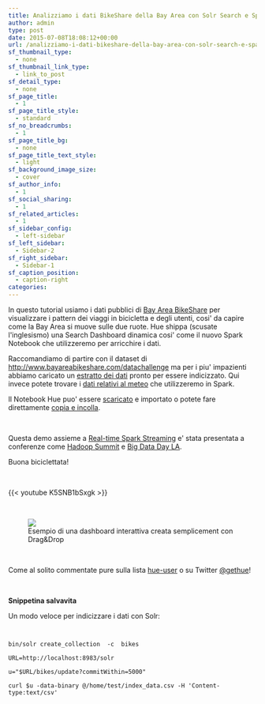 ```yaml
---
title: Analizziamo i dati BikeShare della Bay Area con Solr Search e Spark Notebook!
author: admin
type: post
date: 2015-07-08T18:08:12+00:00
url: /analizziamo-i-dati-bikeshare-della-bay-area-con-solr-search-e-spark-notebook/
sf_thumbnail_type:
  - none
sf_thumbnail_link_type:
  - link_to_post
sf_detail_type:
  - none
sf_page_title:
  - 1
sf_page_title_style:
  - standard
sf_no_breadcrumbs:
  - 1
sf_page_title_bg:
  - none
sf_page_title_text_style:
  - light
sf_background_image_size:
  - cover
sf_author_info:
  - 1
sf_social_sharing:
  - 1
sf_related_articles:
  - 1
sf_sidebar_config:
  - left-sidebar
sf_left_sidebar:
  - Sidebar-2
sf_right_sidebar:
  - Sidebar-1
sf_caption_position:
  - caption-right
categories:
---
```


In questo tutorial usiamo i dati pubblici di [Bay Area BikeShare][1] per visualizzare i pattern dei viaggi in bicicletta e degli utenti, cosi' da capire come la Bay Area si muove sulle due ruote. Hue shippa (scusate l'inglesismo) una Search Dashboard dinamica cosi' come il nuovo Spark Notebook che utilizzeremo per arricchire i dati.

Raccomandiamo di partire con il dataset di <http://www.bayareabikeshare.com/datachallenge> ma per i piu' impazienti abbiamo caricato un [estratto dei dati][2] pronto per essere indicizzato. Qui invece potete trovare i [dati relativi al meteo][3] che utilizzeremo in Spark.

Il Notebook Hue puo' essere [scaricato][4] e importato o potete fare direttamente [copia e incolla][5].

&nbsp;

Questa demo assieme a [Real-time Spark Streaming][6] e' stata presentata a conferenze come [Hadoop Summit][7] e [Big Data Day LA][8].

Buona biciclettata!

&nbsp;

{{< youtube K5SNB1bSxgk >}}

&nbsp;

<figure><a href="https://cdn.gethue.com/uploads/2015/06/solr-bike-dashboard-1024x535.png"><img src="https://cdn.gethue.com/uploads/2015/06/solr-bike-dashboard-1024x535.png" /></a><figcaption>Esempio di una dashboard interattiva creata semplicement con Drag&Drop</figcaption></figure>

&nbsp;

Come al solito commentate pure sulla lista [hue-user][10] o su Twitter [@gethue][11]!

&nbsp;

**Snippetina salvavita**

Un modo veloce per indicizzare i dati con Solr:

<pre><code class="bash">

bin/solr create_collection  -c  bikes

URL=http://localhost:8983/solr

u="$URL/bikes/update?commitWithin=5000"

curl $u -data-binary @/home/test/index_data.csv -H 'Content-type:text/csv'

</code></pre>

[1]: http://www.bayareabikeshare.com
[2]: https://www.dropbox.com/s/jw44si1gy26tdhj/bikedataclean.csv?dl=0
[3]: https://github.com/romainr/hadoop-tutorials-examples/blob/master/spark/bikeshare/201408_weather_data.csv
[4]: https://www.dropbox.com/s/rv7s28iyw9x47q1/weather-data.spark.hue.json?dl=0
[5]: https://github.com/romainr/hadoop-tutorials-examples/blob/master/spark/bikeshare/notebook.txt
[6]: https://gethue.com/build-a-real-time-analytic-dashboard-with-solr-search-and-spark-streaming/
[7]: https://gethue.com/hadoop-summit-san-jose-2015-interactively-query-and-search-your-big-data/
[8]: https://gethue.com/big-data-day-la-solr-search-with-spark-for-big-data-analytics-in-action-with-hue/
[9]: https://cdn.gethue.com/uploads/2015/06/solr-bike-dashboard.png
[10]: http://groups.google.com/a/cloudera.org/group/hue-user
[11]: https://twitter.com/gethue
